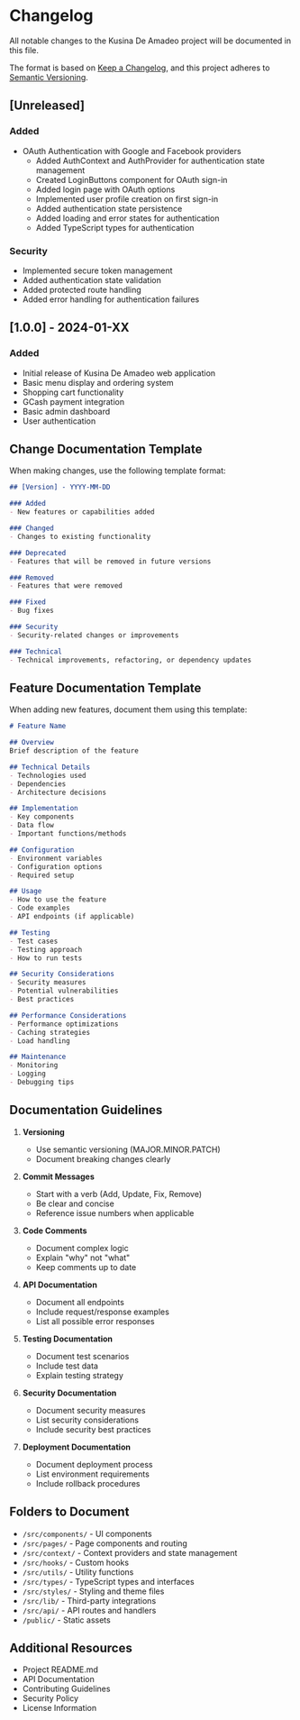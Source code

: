 # Changelog

All notable changes to the Kusina De Amadeo project will be documented in this file.

The format is based on [Keep a Changelog](https://keepachangelog.com/en/1.0.0/),
and this project adheres to [Semantic Versioning](https://semver.org/spec/v2.0.0.html).

## [Unreleased]

### Added
- OAuth Authentication with Google and Facebook providers
  - Added AuthContext and AuthProvider for authentication state management
  - Created LoginButtons component for OAuth sign-in
  - Added login page with OAuth options
  - Implemented user profile creation on first sign-in
  - Added authentication state persistence
  - Added loading and error states for authentication
  - Added TypeScript types for authentication

### Security
- Implemented secure token management
- Added authentication state validation
- Added protected route handling
- Added error handling for authentication failures

## [1.0.0] - 2024-01-XX

### Added
- Initial release of Kusina De Amadeo web application
- Basic menu display and ordering system
- Shopping cart functionality
- GCash payment integration
- Basic admin dashboard
- User authentication

## Change Documentation Template

When making changes, use the following template format:

```markdown
## [Version] - YYYY-MM-DD

### Added
- New features or capabilities added

### Changed
- Changes to existing functionality

### Deprecated
- Features that will be removed in future versions

### Removed
- Features that were removed

### Fixed
- Bug fixes

### Security
- Security-related changes or improvements

### Technical
- Technical improvements, refactoring, or dependency updates
```

## Feature Documentation Template

When adding new features, document them using this template:

```markdown
# Feature Name

## Overview
Brief description of the feature

## Technical Details
- Technologies used
- Dependencies
- Architecture decisions

## Implementation
- Key components
- Data flow
- Important functions/methods

## Configuration
- Environment variables
- Configuration options
- Required setup

## Usage
- How to use the feature
- Code examples
- API endpoints (if applicable)

## Testing
- Test cases
- Testing approach
- How to run tests

## Security Considerations
- Security measures
- Potential vulnerabilities
- Best practices

## Performance Considerations
- Performance optimizations
- Caching strategies
- Load handling

## Maintenance
- Monitoring
- Logging
- Debugging tips
```

## Documentation Guidelines

1. **Versioning**
   - Use semantic versioning (MAJOR.MINOR.PATCH)
   - Document breaking changes clearly

2. **Commit Messages**
   - Start with a verb (Add, Update, Fix, Remove)
   - Be clear and concise
   - Reference issue numbers when applicable

3. **Code Comments**
   - Document complex logic
   - Explain "why" not "what"
   - Keep comments up to date

4. **API Documentation**
   - Document all endpoints
   - Include request/response examples
   - List all possible error responses

5. **Testing Documentation**
   - Document test scenarios
   - Include test data
   - Explain testing strategy

6. **Security Documentation**
   - Document security measures
   - List security considerations
   - Include security best practices

7. **Deployment Documentation**
   - Document deployment process
   - List environment requirements
   - Include rollback procedures

## Folders to Document

- `/src/components/` - UI components
- `/src/pages/` - Page components and routing
- `/src/context/` - Context providers and state management
- `/src/hooks/` - Custom hooks
- `/src/utils/` - Utility functions
- `/src/types/` - TypeScript types and interfaces
- `/src/styles/` - Styling and theme files
- `/src/lib/` - Third-party integrations
- `/src/api/` - API routes and handlers
- `/public/` - Static assets

## Additional Resources

- Project README.md
- API Documentation
- Contributing Guidelines
- Security Policy
- License Information
